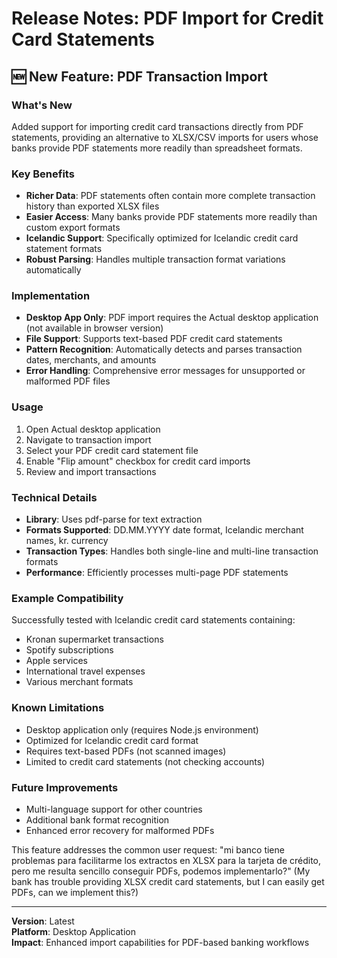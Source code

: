 # Release Notes: PDF Import for Credit Card Statements

## 🆕 New Feature: PDF Transaction Import

### What's New
Added support for importing credit card transactions directly from PDF statements, providing an alternative to XLSX/CSV imports for users whose banks provide PDF statements more readily than spreadsheet formats.

### Key Benefits
- **Richer Data**: PDF statements often contain more complete transaction history than exported XLSX files
- **Easier Access**: Many banks provide PDF statements more readily than custom export formats
- **Icelandic Support**: Specifically optimized for Icelandic credit card statement formats
- **Robust Parsing**: Handles multiple transaction format variations automatically

### Implementation
- **Desktop App Only**: PDF import requires the Actual desktop application (not available in browser version)
- **File Support**: Supports text-based PDF credit card statements
- **Pattern Recognition**: Automatically detects and parses transaction dates, merchants, and amounts
- **Error Handling**: Comprehensive error messages for unsupported or malformed PDF files

### Usage
1. Open Actual desktop application
2. Navigate to transaction import
3. Select your PDF credit card statement file
4. Enable "Flip amount" checkbox for credit card imports
5. Review and import transactions

### Technical Details
- **Library**: Uses pdf-parse for text extraction
- **Formats Supported**: DD.MM.YYYY date format, Icelandic merchant names, kr. currency
- **Transaction Types**: Handles both single-line and multi-line transaction formats
- **Performance**: Efficiently processes multi-page PDF statements

### Example Compatibility
Successfully tested with Icelandic credit card statements containing:
- Kronan supermarket transactions
- Spotify subscriptions  
- Apple services
- International travel expenses
- Various merchant formats

### Known Limitations
- Desktop application only (requires Node.js environment)
- Optimized for Icelandic credit card format
- Requires text-based PDFs (not scanned images)
- Limited to credit card statements (not checking accounts)

### Future Improvements
- Multi-language support for other countries
- Additional bank format recognition
- Enhanced error recovery for malformed PDFs

This feature addresses the common user request: "mi banco tiene problemas para facilitarme los extractos en XLSX para la tarjeta de crédito, pero me resulta sencillo conseguir PDFs, podemos implementarlo?" (My bank has trouble providing XLSX credit card statements, but I can easily get PDFs, can we implement this?)

---

**Version**: Latest  
**Platform**: Desktop Application  
**Impact**: Enhanced import capabilities for PDF-based banking workflows
